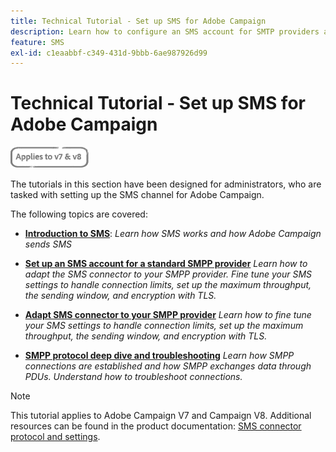 ```yaml
---
title: Technical Tutorial - Set up SMS for Adobe Campaign
description: Learn how to configure an SMS account for SMTP providers and how to analyze and troubleshoot the configuration.
feature: SMS
exl-id: c1eaabbf-c349-431d-9bbb-6ae987926d99
---
```

# Technical Tutorial - Set up SMS for Adobe Campaign

![Applies to V7 and V8](../assets/V7-V8-stamp.png)

The tutorials in this section have been designed for administrators, who are tasked with setting up the SMS channel for Adobe Campaign.

The following topics are covered:

* **[Introduction to SMS](/help/tutorial-sms/introduction-to-sms.md)**:
 *Learn how SMS works and how Adobe Campaign sends SMS*

* **[Set up an SMS account for a standard SMPP provider](/help/tutorial-sms/set-up-account-for-standard-smpp-provider.md)**
*Learn how to adapt the SMS connector to your SMPP provider. Fine tune your SMS settings to handle connection limits, set up the maximum throughput, the sending window, and encryption with TLS.*

* **[Adapt SMS connector to your SMPP provider](/help/tutorial-sms/adapt-sms-connector-to-smpp-provider.md)**
  *Learn how to fine tune your SMS settings to handle connection limits, set up the maximum throughput, the sending window, and encryption with TLS.*
  
* **[SMPP protocol deep dive and troubleshooting](help/tutorial-sms/smpp-deep-dive-and-troubleshooting.md)**
  *Learn how SMPP connections are established and how SMPP exchanges data through PDUs. Understand how to troubleshoot connections.*

>[!NOTE]
>
>This tutorial applies to Adobe Campaign V7 and Campaign V8. Additional resources can be found in the product documentation: [SMS connector protocol and settings](https://experienceleague.adobe.com/docs/campaign-classic/using/sending-messages/sending-messages-on-mobiles/sms-protocol.html?lang=en#sending-messages).
